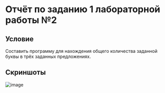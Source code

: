 # Отчёт по заданию 1 лабораторной работы №2
## Условие
Составить программу для нахождения общего количества заданной буквы в трёх
заданных предложениях.
## Скриншоты
![image](https://github.com/fpmi-tp2025/tpmp-gr9a-lab2-task3-karvatskiy-ta/blob/main/screenshots/Screenshot%202025-05-12%20at%2010.47.44.png)